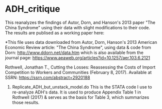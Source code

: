 # ADH_critique
This reanalyzes the findings of Autor, Dorn, and Hanson's 2013 paper "The China Syndrome" using their data with slight modifications to their code. The results are publised as a working paper here:

*This file uses data downloaded from Autor, Dorn, Hanson's 2013 American Economic Review article:
"The China Syndrome", using data & code from Dorn:
http://www.ddorn.net/data.htm 
which is also available from the journal page:
https://www.aeaweb.org/articles?id=10.1257/aer.103.6.2121

Rothwell, Jonathan T., Cutting the Losses: Reassessing the Costs of Import Competition to Workers and Communities (February 8, 2017). Available at SSRN: https://ssrn.com/abstract=2920188

1. Replicate_ADH_but_unstack_model.do
This is the STATA code I use to re-analyze ADH's data. It is used to produce Appendix Table 1 in Rothwell (2017) & serves as the basis for Table 3, which summarizes those results.

